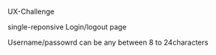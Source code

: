  UX-Challenge

single-reponsive Login/logout page

Username/passowrd can be any between 8 to 24characters 
